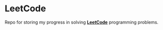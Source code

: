 # LeetCode
Repo for storing my progress in solving [**LeetCode**](https://leetcode.com/problemset/all/) programming problems.
